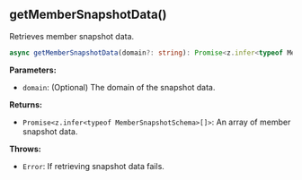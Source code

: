 ## getMemberSnapshotData()

Retrieves member snapshot data.

```typescript
async getMemberSnapshotData(domain?: string): Promise<z.infer<typeof MemberSnapshotSchema>[]>
```

**Parameters:**

- `domain`: (Optional) The domain of the snapshot data.

**Returns:**

- `Promise<z.infer<typeof MemberSnapshotSchema>[]>`: An array of member snapshot data.

**Throws:**

- `Error`: If retrieving snapshot data fails.
